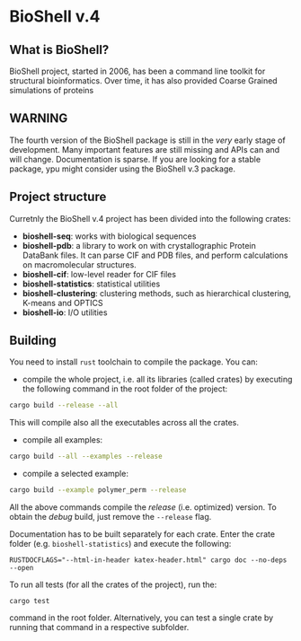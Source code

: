 # BioShell v.4


## What is BioShell?
BioShell project, started in 2006, has been a command line toolkit for  structural bioinformatics.
Over time, it has also provided Coarse Grained simulations of proteins

## WARNING
The fourth version of the BioShell package is still in the _very_ early stage of development.
Many important features are still missing and APIs can and will change. 
Documentation is sparse. If you are looking for a stable package, ypu might consider using
the BioShell v.3 package. 

## Project structure
Curretnly the BioShell v.4 project has been divided into the following crates:

 - **bioshell-seq**: works with biological sequences
 - **bioshell-pdb**: a library to work on with crystallographic Protein DataBank files. It can parse CIF and PDB files, and perform calculations on macromolecular structures.
 - **bioshell-cif**: low-level reader for CIF files
 - **bioshell-statistics**: statistical utilities 
 - **bioshell-clustering**: clustering methods, such as hierarchical clustering, K-means and OPTICS
 - **bioshell-io**: I/O utilities

## Building
You need to install `rust` toolchain to compile the package. You can:
 
 - compile the whole project, i.e. all its libraries (called crates) by executing the following command in the root folder of the project: 
```bash
cargo build --release --all
```
This will compile also all the executables across all the crates.
- compile all examples:
```bash
cargo build --all --examples --release
```
- compile a selected example:
```bash
cargo build --example polymer_perm --release
```
All the above commands compile the *release* (i.e. optimized) version. To obtain the *debug* build, just remove the ``--release`` flag.

Documentation has to be built separately for each crate. Enter the crate folder (e.g. ``bioshell-statistics``) and execute the following:
```
RUSTDOCFLAGS="--html-in-header katex-header.html" cargo doc --no-deps --open
```

To run all tests (for all the crates of the project), run the:
```
cargo test
```
command in the root folder. Alternatively, you can test a single crate by running that command in a respective subfolder.